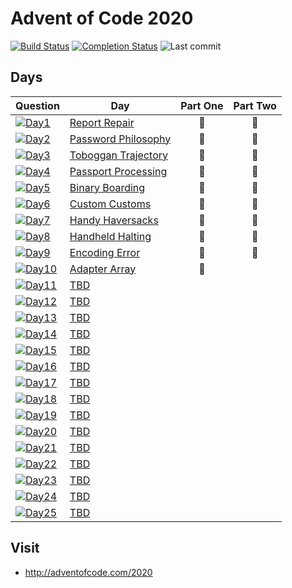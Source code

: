 # Advent of Code 2020

[![Build Status](https://github.com/riyaz-pasha/advent-of-code-2020/workflows/Node.js%20CI/badge.svg)](https://github.com/riyaz-pasha/advent-of-code-2020/actions)
[![Completion Status](https://img.shields.io/endpoint?url=https%3A%2F%2Fraw.githubusercontent.com%2Friyaz-pasha%2Fadvent-of-code-2020%2Fmain%2F.github%2Fbadges%2Fcompleted.json)](https://github.com/riyaz-pasha/advent-of-code-2020)
![Last commit](https://img.shields.io/github/last-commit/riyaz-pasha/advent-of-code-2020)

## Days


| Question |Day  | Part One | Part Two |
|---|---    |:---:|:---:|
|[![Day1](https://img.shields.io/badge/Day-1-blue)](https://adventofcode.com/2020/day/1) |[Report Repair](https://github.com/riyaz-pasha/advent-of-code-2020/tree/main/day1)| 🌟 | 🌟 |
|[![Day2](https://img.shields.io/badge/Day-2-blue)](https://adventofcode.com/2020/day/2) |[Password Philosophy](https://github.com/riyaz-pasha/advent-of-code-2020/tree/main/day2)|🌟 | 🌟 |
|[![Day3](https://img.shields.io/badge/Day-3-blue)](https://adventofcode.com/2020/day/3) |[Toboggan Trajectory](https://github.com/riyaz-pasha/advent-of-code-2020/tree/main/day3)|🌟 | 🌟 |
|   [![Day4](https://img.shields.io/badge/Day-4-blue)](https://adventofcode.com/2020/day/4)|[Passport Processing](https://github.com/riyaz-pasha/advent-of-code-2020/tree/main/day4)|🌟 | 🌟 |
|   [![Day5](https://img.shields.io/badge/Day-5-blue)](https://adventofcode.com/2020/day/5)|[Binary Boarding](https://github.com/riyaz-pasha/advent-of-code-2020/tree/main/day5)|🌟 |🌟 |
|   [![Day6](https://img.shields.io/badge/Day-6-blue)](https://adventofcode.com/2020/day/6)|[Custom Customs](https://github.com/riyaz-pasha/advent-of-code-2020/tree/main/day6)|🌟 |🌟 |
|   [![Day7](https://img.shields.io/badge/Day-7-blue)](https://adventofcode.com/2020/day/7)|[Handy Haversacks](https://github.com/riyaz-pasha/advent-of-code-2020/tree/main/day7)|🌟 | 🌟 |
|   [![Day8](https://img.shields.io/badge/Day-8-blue)](https://adventofcode.com/2020/day/8)|[Handheld Halting](https://github.com/riyaz-pasha/advent-of-code-2020/tree/main/day8)|🌟 | 🌟 |
|   [![Day9](https://img.shields.io/badge/Day-9-blue)](https://adventofcode.com/2020/day/9)|[Encoding Error](https://github.com/riyaz-pasha/advent-of-code-2020/tree/main/day9)|🌟 | 🌟 |
|   [![Day10](https://img.shields.io/badge/Day-10-blue)](https://adventofcode.com/2020/day/10)|[Adapter Array](https://github.com/riyaz-pasha/advent-of-code-2020/tree/main/day10)|🌟 | |
|   [![Day11](https://img.shields.io/badge/Day-11-blue)](https://adventofcode.com/2020/day/11)|[TBD]()| | |
|   [![Day12](https://img.shields.io/badge/Day-12-blue)](https://adventofcode.com/2020/day/12)|[TBD]()| | |
|   [![Day13](https://img.shields.io/badge/Day-13-blue)](https://adventofcode.com/2020/day/13)|[TBD]()| | |
|   [![Day14](https://img.shields.io/badge/Day-14-blue)](https://adventofcode.com/2020/day/14)|[TBD]()| | |
|   [![Day15](https://img.shields.io/badge/Day-15-blue)](https://adventofcode.com/2020/day/15)|[TBD]()| | |
|   [![Day16](https://img.shields.io/badge/Day-16-blue)](https://adventofcode.com/2020/day/16)|[TBD]()| | |
|   [![Day17](https://img.shields.io/badge/Day-17-blue)](https://adventofcode.com/2020/day/17)|[TBD]()| | |
|   [![Day18](https://img.shields.io/badge/Day-18-blue)](https://adventofcode.com/2020/day/18)|[TBD]()| | |
|   [![Day19](https://img.shields.io/badge/Day-19-blue)](https://adventofcode.com/2020/day/19)|[TBD]()| | |
|   [![Day20](https://img.shields.io/badge/Day-20-blue)](https://adventofcode.com/2020/day/20)|[TBD]()| | |
|   [![Day21](https://img.shields.io/badge/Day-21-blue)](https://adventofcode.com/2020/day/21)|[TBD]()| | |
|   [![Day22](https://img.shields.io/badge/Day-22-blue)](https://adventofcode.com/2020/day/22)|[TBD]()| | |
|   [![Day23](https://img.shields.io/badge/Day-23-blue)](https://adventofcode.com/2020/day/23)|[TBD]()| | |
|   [![Day24](https://img.shields.io/badge/Day-24-blue)](https://adventofcode.com/2020/day/24)|[TBD]()| | |
|   [![Day25](https://img.shields.io/badge/Day-25-blue)](https://adventofcode.com/2020/day/25)|[TBD]()| | |
## Visit
- http://adventofcode.com/2020
